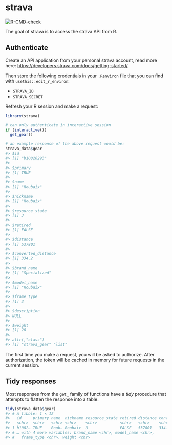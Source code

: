 
<!-- README.md is generated from README.Rmd. Please edit that file -->

# strava

<!-- badges: start -->

[![R-CMD-check](https://github.com/tyluRp/strava/actions/workflows/R-CMD-check.yaml/badge.svg)](https://github.com/tyluRp/strava/actions/workflows/R-CMD-check.yaml)
<!-- badges: end -->

The goal of strava is to access the strava API from R.

## Authenticate

Create an API application from your personal strava account, read more
here: <https://developers.strava.com/docs/getting-started/>

Then store the following credentials in your `.Renviron` file that you
can find with `usethis::edit_r_environ`:

-   `STRAVA_ID`
-   `STRAVA_SECRET`

Refresh your R session and make a request:

``` r
library(strava)

# can only authenticate in interactive session
if (interactive()) 
  get_gear()

# an example response of the above request would be:
strava_data$gear
#> $id
#> [1] "b10826293"
#> 
#> $primary
#> [1] TRUE
#> 
#> $name
#> [1] "Roubaix"
#> 
#> $nickname
#> [1] "Roubaix"
#> 
#> $resource_state
#> [1] 3
#> 
#> $retired
#> [1] FALSE
#> 
#> $distance
#> [1] 537801
#> 
#> $converted_distance
#> [1] 334.2
#> 
#> $brand_name
#> [1] "Specialized"
#> 
#> $model_name
#> [1] "Roubaix"
#> 
#> $frame_type
#> [1] 3
#> 
#> $description
#> NULL
#> 
#> $weight
#> [1] 20
#> 
#> attr(,"class")
#> [1] "strava_gear" "list"
```

The first time you make a request, you will be asked to authorize. After
authorization, the token will be cached in memory for future requests in
the current session.

## Tidy responses

Most responses from the `get_` family of functions have a *tidy*
procedure that attempts to flatten the response into a table.

``` r
tidy(strava_data$gear)
#> # A tibble: 1 × 12
#>   id     primary name  nickname resource_state retired distance converted_dista…
#>   <chr>  <chr>   <chr> <chr>    <chr>          <chr>   <chr>    <chr>           
#> 1 b1082… TRUE    Roub… Roubaix  3              FALSE   537801   334.2           
#> # … with 4 more variables: brand_name <chr>, model_name <chr>,
#> #   frame_type <chr>, weight <chr>
```
